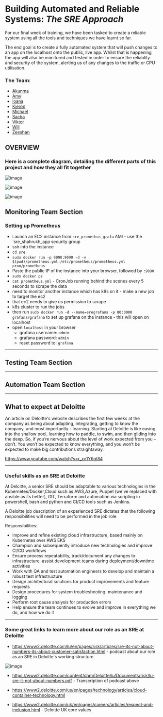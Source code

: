 # Building Automated and Reliable Systems: *The SRE Approach*

For our final week of training, we have been tasked to create a reliable system using all the tools and techniques we have learnt so far.

The end goal is to create a fully automated system that will push changes to an app on the localhost onto the public, live app. Whilst that is happening the app will also be monitored and tested in order to ensure the reliablity and security of the system, alerting us of any changes to the traffic or CPU utilisation.

### The Team:
- [Akunma](https://github.com/andujiuba)
- [Amy](https://github.com/am93596)
- [Ioana](https://github.com/ioanan11)
- [Kieron](https://github.com/sc18kg)
- [Michael](https://github.com/om1chael)
- [Sacha](https://github.com/sachadorf1)
- [Viktor](https://github.com/ViMitre)
- [Will](https://github.com/Mo0rBy)
- [Zeeshan](https://github.com/ZeeshanJ99)

## OVERVIEW
### Here is a complete diagram, detailing the different parts of this project and how they all fit together

![image](https://user-images.githubusercontent.com/88186581/136984377-dea26840-db63-43c7-aa8c-83933c9aaf8f.png)


![image](https://user-images.githubusercontent.com/88186084/136238993-0cfbb9d0-3009-4ba3-b9b9-7f8bc8a1c64a.png)


![image](https://user-images.githubusercontent.com/88186084/136239065-448783f5-304d-45ba-b61f-bc53178e4a5d.png)


## Monitoring Team Section
### Setting up Prometheus
- Launch an EC2 instance from `sre_promethus_grafa` AMI - use the `sre_shahrukh_app security group
- ssh into the instance
- `cd sre`
- `sudo docker run -p 9090:9090 -d -v $(pwd)/prometheus.yml:/etc/prometheus/prometheus.yml prom/prometheus`
- Paste the public IP of the instance into your browser, followed by `:9090`
- `sudo docker ps`
- `cat prometheus.yml` - CronJob running behind the scenes every 5 seconds to scrape the data
- need to monitor another instance which has k8s on it - make a new job to target the ec2
- that ec2 needs to give us permission to scrape
- k8s cluster to run the jobs
- then run `sudo docker run -d --name=sregrafana -p 80:3000 grafana/grafana` to set up grafana on the instance - this will open on localhost
- open `localhost` in your browser
  - grafana username: `admin`
  - grafana password: `admin`
  - reset password to: `grafana`

------------------------

## Testing Team Section

-----------------------------------

## Automation Team Section

-----------------------------------

## What to expect at Deloitte

An article on Deloitte's website describes the first few weeks at the company as being about adapting, integrating, getting to know the company, and most importantly - learning. Starting at Deloitte is like easing into the shallow pool, learning how to paddle, to swim, and then gliding into the deep. So, if you’re nervous about the level of work expected from you – don’t. You won’t be expected to know everything, and you won’t be expected to make big contributions straightaway.

https://www.youtube.com/watch?v=r_xv1Y6qt84

-------------------------------------------------------------------

### Useful skills as an SRE at Deloitte

At Deloitte, a senior SRE should be adaptable to various technologies in the Kubernetes/Docker,Cloud such as AWS,Azure, Puppet (we've replaced with ansible as its better), GIT, Terraform and automation via scripting in powershell, bash and python and CI/CD tools such as Jenkins.

A Deloitte job description of an experienced SRE dictates that the following responsibilities will need to be performed in the job role

Responsibilities:

- Improve and refine existing cloud infrastructure, based mainly on Kubernetes over AWS EKS
- Champion and subsequently introduce new technologies and improve CI/CD workflows
- Ensure process repeatability, track/document any changes to infrastructure, assist development teams during deployment/downtime activities
- Work with QA and test automation engineers to develop and maintain a robust test infrastructure
- Design architectural solutions for product improvements and feature requests
- Design procedures for system troubleshooting, maintenance and logging
- Perform root cause analysis for production errors
- Help ensure the team continues to evolve and improve in everything we do, and how we do it

-------------------------------------------------------------------------------

### Some great links to learn more about our role as an SRE at Deloitte

- https://www2.deloitte.com/lu/en/pages/risk/articles/sre-its-not-about-numbers-its-about-customer-satisfaction.html - podcast about our role as an SRE in Deloitte's working structure

![image](https://user-images.githubusercontent.com/88186084/136794281-5aa2f47f-e50a-4652-88bd-61d83aea76d4.png)


- https://www2.deloitte.com/content/dam/Deloitte/lu/Documents/risk/lu-sre-it-not-about-numbers.pdf - Transcription of podcast above

- https://www2.deloitte.com/us/en/pages/technology/articles/cloud-container-technology.html

- https://www2.deloitte.com/uk/en/pages/careers/articles/respect-and-inclusion.html - Deloitte UK core values












